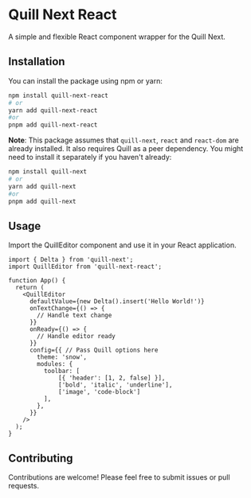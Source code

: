
# Quill Next React

A simple and flexible React component wrapper for the Quill Next.

## Installation

You can install the package using npm or yarn:

```bash
npm install quill-next-react
# or
yarn add quill-next-react
#or
pnpm add quill-next-react
```

**Note**: This package assumes that `quill-next`, `react` and `react-dom` are already installed. It also requires Quill as a peer dependency. You might need to install it separately if you haven't already:


```bash
npm install quill-next
# or
yarn add quill-next
#or
pnpm add quill-next
```

## Usage

Import the QuillEditor component and use it in your React application.

```tsx
import { Delta } from 'quill-next';
import QuillEditor from 'quill-next-react';

function App() {
  return (
    <QuillEditor
      defaultValue={new Delta().insert('Hello World!')}
      onTextChange={() => {
        // Handle text change
      }}
      onReady={() => {
        // Handle editor ready
      }}
      config={{ // Pass Quill options here
        theme: 'snow',
        modules: {
          toolbar: [
              [{ 'header': [1, 2, false] }],
              ['bold', 'italic', 'underline'],
              ['image', 'code-block']
          ],
        },
      }}
    />
  );
}

```

## Contributing

Contributions are welcome! Please feel free to submit issues or pull requests.